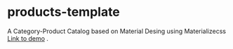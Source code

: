 # products-template
A Category-Product Catalog based on Material Desing using Materializecss
[Link to demo](http://manxeguin.github.io/products-template/) .
